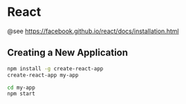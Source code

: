 React
=====

@see https://facebook.github.io/react/docs/installation.html

## Creating a New Application
```sh
npm install -g create-react-app
create-react-app my-app

cd my-app
npm start

```